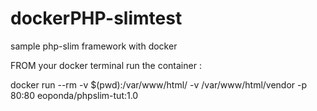 # dockerPHP-slimtest
sample php-slim framework with docker


FROM your docker terminal run the container :

docker run --rm -v $(pwd):/var/www/html/ -v /var/www/html/vendor -p 80:80 eoponda/phpslim-tut:1.0
